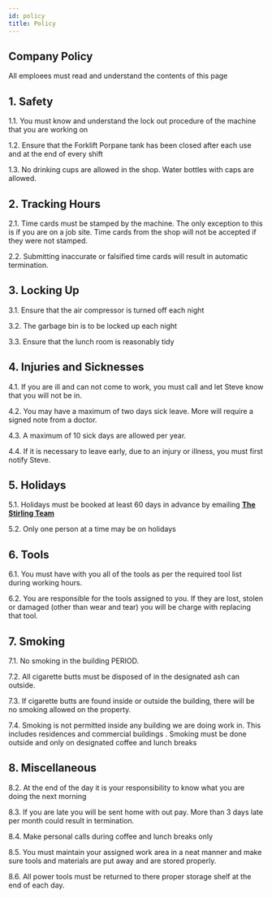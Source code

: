 ```yaml
---
id: policy
title: Policy
---
```


## Company Policy  

All emploees must read and understand the contents of this page


## 1. Safety
1.1. You must know and understand the lock out procedure of the machine that you are working on

1.2. Ensure that the Forklift Porpane tank has been closed after each use and at the end of every shift

1.3. No drinking cups are allowed in the shop.  Water bottles with caps are allowed. 

## 2. Tracking Hours
2.1. Time cards must be stamped by the machine. The only exception to this is if you are on a job site.  Time cards from the shop will not be accepted if they were not stamped. 

2.2. Submitting inaccurate or falsified time cards will result in automatic termination. 

## 3. Locking Up
3.1. Ensure that the air compressor is turned off each night 

3.2. The garbage bin is to be locked up each night

3.3. Ensure that the lunch room is reasonably tidy

## 4. Injuries and Sicknesses
4.1. If you are ill and can not come to work, you must call and let Steve know that you will not be in. 

4.2. You may have a maximum of two days sick leave.  More will require a signed note from a doctor. 

4.3. A maximum of 10 sick days are allowed per year. 

4.4. If it is necessary to leave early, due to an injury or illness, you must first notify Steve. 

## 5. Holidays
5.1. Holidays must be booked at least 60 days in advance by emailing [**The Stirling Team**](mailto:general@stirlingwoodworks.com)

5.2. Only one person at a time may be on holidays 

## 6. Tools
6.1. You must have with you all of the tools as per the required tool list during working hours. 

6.2. You are responsible for the tools assigned to you. If they are lost, stolen or damaged (other than wear and tear) you will be charge with replacing that tool. 

## 7. Smoking
7.1. No smoking in the building PERIOD. 

7.2. All cigarette butts must be disposed of in the designated ash can outside. 

7.3. If cigarette butts are found inside or outside the building, there will be no smoking allowed on the property. 

7.4. Smoking is not permitted inside any building we are doing work in. This includes residences and commercial buildings . Smoking must be done outside and only on designated coffee and lunch breaks  

## 8. Miscellaneous
8.2. At the end of the day it is your responsibility to know what you are doing the next morning 

8.3. If you are late you will be sent home with out pay. More than 3 days late per month could result in termination. 

8.4. Make personal calls during coffee and lunch breaks only

8.5. You must maintain your assigned work area in a neat manner and make sure tools and materials are put away and are stored properly. 

8.6. All power tools must be returned to there proper storage shelf at the end of each day. 
